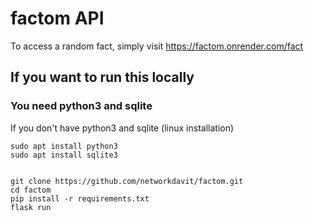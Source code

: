 # factom API

To access a random fact, simply visit https://factom.onrender.com/fact


## If you want to run this locally

### You need python3 and sqlite

If you don't have python3 and sqlite (linux installation)

```
sudo apt install python3
sudo apt install sqlite3 


```

```
git clone https://github.com/networkdavit/factom.git
cd factom
pip install -r requirements.txt
flask run
```

